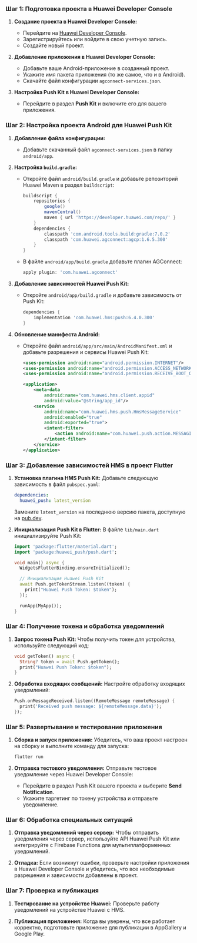 
### Шаг 1: Подготовка проекта в Huawei Developer Console

1. **Создание проекта в Huawei Developer Console:**
   - Перейдите на [Huawei Developer Console](https://developer.huawei.com/consumer/en/).
   - Зарегистрируйтесь или войдите в свою учетную запись.
   - Создайте новый проект.

2. **Добавление приложения в Huawei Developer Console:**
   - Добавьте ваше Android-приложение в созданный проект.
   - Укажите имя пакета приложения (то же самое, что и в Android).
   - Скачайте файл конфигурации `agconnect-services.json`.

3. **Настройка Push Kit в Huawei Developer Console:**
   - Перейдите в раздел **Push Kit** и включите его для вашего приложения.

### Шаг 2: Настройка проекта Android для Huawei Push Kit

1. **Добавление файла конфигурации:**
   - Добавьте скачанный файл `agconnect-services.json` в папку `android/app`.

2. **Настройка `build.gradle`:**
   - Откройте файл `android/build.gradle` и добавьте репозиторий Huawei Maven в раздел `buildscript`:
     ```gradle
     buildscript {
         repositories {
             google()
             mavenCentral()
             maven { url 'https://developer.huawei.com/repo/' }
         }
         dependencies {
             classpath 'com.android.tools.build:gradle:7.0.2'
             classpath 'com.huawei.agconnect:agcp:1.6.5.300'
         }
     }
     ```
   - В файле `android/app/build.gradle` добавьте плагин AGConnect:
     ```gradle
     apply plugin: 'com.huawei.agconnect'
     ```

3. **Добавление зависимостей Huawei Push Kit:**
   - Откройте `android/app/build.gradle` и добавьте зависимость от Push Kit:
     ```gradle
     dependencies {
         implementation 'com.huawei.hms:push:6.4.0.300'
     }
     ```

4. **Обновление манифеста Android:**
   - Откройте файл `android/app/src/main/AndroidManifest.xml` и добавьте разрешения и сервисы Huawei Push Kit:
     ```xml
     <uses-permission android:name="android.permission.INTERNET"/>
     <uses-permission android:name="android.permission.ACCESS_NETWORK_STATE"/>
     <uses-permission android:name="android.permission.RECEIVE_BOOT_COMPLETED"/>

     <application>
         <meta-data
             android:name="com.huawei.hms.client.appid"
             android:value="@string/app_id"/>
         <service
             android:name="com.huawei.hms.push.HmsMessageService"
             android:enabled="true"
             android:exported="true">
             <intent-filter>
                 <action android:name="com.huawei.push.action.MESSAGING_EVENT"/>
             </intent-filter>
         </service>
     </application>
     ```

### Шаг 3: Добавление зависимостей HMS в проект Flutter

1. **Установка плагина HMS Push Kit:**
   Добавьте следующую зависимость в файл `pubspec.yaml`:
   ```yaml
   dependencies:
     huawei_push: latest_version
   ```

   Замените `latest_version` на последнюю версию пакета, доступную на [pub.dev](https://pub.dev/packages/huawei_push).

2. **Инициализация Push Kit в Flutter:**
   В файле `lib/main.dart` инициализируйте Push Kit:
   ```dart
   import 'package:flutter/material.dart';
   import 'package:huawei_push/push.dart';

   void main() async {
     WidgetsFlutterBinding.ensureInitialized();

     // Инициализация Huawei Push Kit
     await Push.getTokenStream.listen((token) {
       print("Huawei Push Token: $token");
     });

     runApp(MyApp());
   }
   ```

### Шаг 4: Получение токена и обработка уведомлений

1. **Запрос токена Push Kit:**
   Чтобы получить токен для устройства, используйте следующий код:
   ```dart
   void getToken() async {
     String? token = await Push.getToken();
     print("Huawei Push Token: $token");
   }
   ```

2. **Обработка входящих сообщений:**
   Настройте обработку входящих уведомлений:
   ```dart
   Push.onMessageReceived.listen((RemoteMessage remoteMessage) {
     print('Received push message: ${remoteMessage.data}');
   });
   ```

### Шаг 5: Развертывание и тестирование приложения

1. **Сборка и запуск приложения:**
   Убедитесь, что ваш проект настроен на сборку и выполните команду для запуска:
   ```bash
   flutter run
   ```

2. **Отправка тестового уведомления:**
   Отправьте тестовое уведомление через Huawei Developer Console:
   - Перейдите в раздел Push Kit вашего проекта и выберите **Send Notification**.
   - Укажите таргетинг по токену устройства и отправьте уведомление.

### Шаг 6: Обработка специальных ситуаций

1. **Отправка уведомлений через сервер:**
   Чтобы отправить уведомления через сервер, используйте API Huawei Push Kit или интегрируйте с Firebase Functions для мультиплатформенных уведомлений.

2. **Отладка:**
   Если возникнут ошибки, проверьте настройки приложения в Huawei Developer Console и убедитесь, что все необходимые разрешения и зависимости добавлены в проект.

### Шаг 7: Проверка и публикация

1. **Тестирование на устройстве Huawei:**
   Проверьте работу уведомлений на устройстве Huawei с HMS.
   
2. **Публикация приложения:**
   Когда вы уверены, что все работает корректно, подготовьте приложение для публикации в AppGallery и Google Play.

